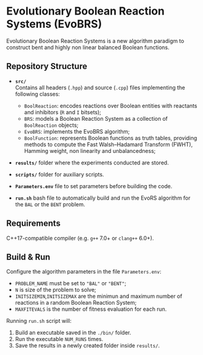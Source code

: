 # Evolutionary Boolean Reaction Systems (EvoBRS)
Evolutionary Boolean Reaction Systems is a new algorithm paradigm to construct bent and highly non linear balanced Boolean functions.

## Repository Structure

- **`src/`**  
  Contains all headers (`.hpp`) and source (`.cpp`) files implementing the following classes:  
  - `BoolReaction`: encodes reactions over Boolean entities with reactants and inhibitors (`R` and `I` bitsets);
  - `BRS`: models a Boolean Reaction System as a collection of `BoolReaction` objects;
  - `EvoBRS`: implements the EvoBRS algorithm;
  - `BoolFunction`: represents Boolean functions as truth tables, providing methods to compute the Fast Walsh–Hadamard Transform (FWHT), Hamming weight, non linearity and unbalancedness;

- **`results/`** folder where the experiments conducted are stored.  

- **`scripts/`** folder for auxiliary scripts. 

- **`Parameters.env`** file to set parameters before building the code.    

- **`run.sh`** bash file to automatically build and run the EvoRS algorithm for the `BAL` or the `BENT` problem.  

## Requirements

C++17-compatible compiler (e.g. `g++` 7.0+ or `clang++` 6.0+).  

## Build & Run

Configure the algorithm parameters in the file `Parameters.env`:
- `PROBLEM_NAME` must be set to `"BAL"` or `"BENT"`;
- `N` is size of the problem to solve;
- `INITSIZEMIN`,`INITSIZEMAX` are the minimun and maximum number of reactions in a random Boolean Reaction System;
- `MAXFITEVALS` is the number of fitness evaluation for each run.

Running `run.sh` script will:  
1. Build an executable saved in the `./bin/` folder.  
2. Run the executable `NUM_RUNS` times.  
3. Save the results in a newly created folder inside `results/`.  